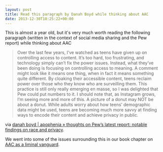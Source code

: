 ```yaml
---
layout: post
title: Read this paragraph by Danah Boyd while thinking about AAC
date: 2013-12-30T10:25:22+00:00
---
```


This is almost a year old, but it's very much worth reading the following paragraph (written in the context of social media sharing and the Pew report) while thinking about AAC

> Over the last few years, I’ve watched as teens have given up on controlling access to content. It’s too hard, too frustrating, and technology simply can’t fix the power issues. Instead, what they’ve been doing is focusing on controlling access to meaning. A comment might look like it means one thing, when in fact it means something quite different. By cloaking their accessible content, teens reclaim power over those who they know who are surveilling them. This practice is still only really emerging en masse, so I was delighted that Pew could put numbers to it. I should note that, as Instagram grows, I’m seeing more and more of this. A picture of a donut may NOT be about a donut. While adults worry about how teens’ demographic data might be used, teens are becoming much more savvy at finding ways to encode their content and achieve privacy in public.

via [danah boyd | apophenia » thoughts on Pew’s latest report: notable findings on race and privacy](http://www.zephoria.org/thoughts/archives/2013/05/22/pew-race-privacy.html).

We went into some of the issues surrounding this in our book chapter on [AAC as a liminal vanguard](http://joereddington.com/2013/10/11/pdf-of-book-chapter-available/ "PDF of book chapter available").

